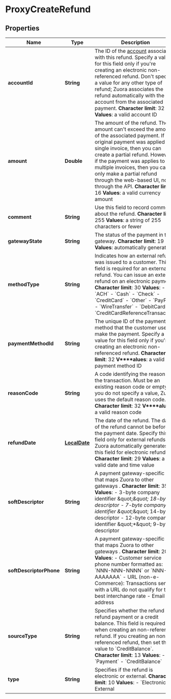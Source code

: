 
# ProxyCreateRefund

## Properties
Name | Type | Description | Notes
------------ | ------------- | ------------- | -------------
**accountId** | **String** |  The ID of the [account](/BC_Developers/SOAP_API/E_SOAP_API_Objects/Account) associated with this refund. Specify a value for this field only if you&#39;re creating an electronic non-referenced refund. Don&#39;t specify a value for any other type of refund; Zuora associates the refund automatically with the account from the associated payment. **Character limit**: 32 **Values**: a valid account ID  |  [optional]
**amount** | **Double** |  The amount of the refund. The amount can&#39;t exceed the amount of the associated payment. If the original payment was applied to a single invoice, then you can create a partial refund. However, if the payment was applies to multiple invoices, then you can only make a partial refund through the web-based UI, not through the API. **Character limit**: 16 **Values**: a valid currency amount  |  [optional]
**comment** | **String** |  Use this field to record comments about the refund. **Character limit**: 255 **Values**: a string of 255 characters or fewer  |  [optional]
**gatewayState** | **String** |  The status of the payment in the gateway. **Character limit**: 19 **Values**: automatically generated  | 
**methodType** | **String** |  Indicates how an external refund was issued to a customer. This field is required for an external refund. You can issue an external refund on an electronic payment. **Character limit**: 30 **Values**:  - &#x60;ACH&#x60; - &#x60;Cash&#x60; - &#x60;Check&#x60; - &#x60;CreditCard&#x60; - &#x60;Other&#x60; - &#x60;PayPal&#x60; - &#x60;WireTransfer&#x60; - &#x60;DebitCard&#x60; - &#x60;CreditCardReferenceTransaction&#x60;  |  [optional]
**paymentMethodId** | **String** |  The unique ID of the payment method that the customer used to make the payment. Specify a value for this field only if you&#39;re creating an electronic non-referenced refund. **Character limit**: 32 **V****alues**: a valid payment method ID  |  [optional]
**reasonCode** | **String** |  A code identifying the reason for the transaction. Must be an existing reason code or empty. If you do not specify a value, Zuora uses the default reason code. **Character limit**: 32 **V****alues**: a valid reason code  |  [optional]
**refundDate** | [**LocalDate**](LocalDate.md) |  The date of the refund. The date of the refund cannot be before the payment date. Specify this field only for external refunds. Zuora automatically generates this field for electronic refunds. **Character limit**: 29 **Values**: a valid date and time value  |  [optional]
**softDescriptor** | **String** |  A payment gateway-specific field that maps Zuora to other gateways . **Character limit**: 35 **Values**:  - 3-byte company identifier &amp;quot;*&amp;quot; 18-byte descriptor - 7-byte company identifier &amp;quot;*&amp;quot; 14-byte descriptor - 12-byte company identifier &amp;quot;*&amp;quot; 9-byte descriptor  |  [optional]
**softDescriptorPhone** | **String** |  A payment gateway-specific field that maps Zuora to other gateways . **Character limit**: 20 **Values**:  - Customer service phone number formatted as: &#x60;NNN-NNN-NNNN&#x60; or &#x60;NNN-AAAAAAA&#x60; - URL (non-e-Commerce): Transactions sent with a URL do not qualify for the best interchange rate - Email address  |  [optional]
**sourceType** | **String** |  Specifies whether the refund is a refund payment or a credit balance. This field is required when creating an non-referenced refund. If you creating an non-referenced refund, then set this value to &#x60;CreditBalance&#x60;. **Character limit**: 13 **Values**:  - &#x60;Payment&#x60; - &#x60;CreditBalance&#x60;  |  [optional]
**type** | **String** |  Specifies if the refund is electronic or external. **Character limit**: 10 **Values**:  - &#x60;Electronic&#x60; - External  | 




